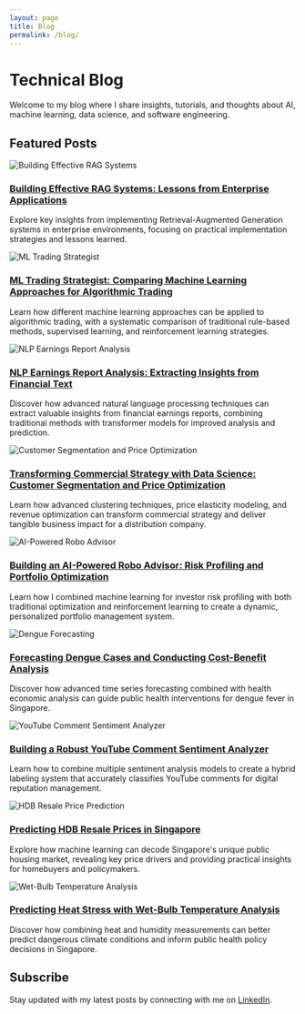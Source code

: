 ```yaml
---
layout: page
title: Blog
permalink: /blog/
---
```


# Technical Blog

Welcome to my blog where I share insights, tutorials, and thoughts about AI, machine learning, data science, and software engineering.

## Featured Posts

<div class="blog-grid">

<div class="blog-card">
  <img src="/assets/images/2025-05-12-building-effective-rag-systems.jpg" alt="Building Effective RAG Systems" class="blog-image">
  <div class="blog-content">
    <h3><a href="/ai/nlp/rag/2025/05/12/building-effective-rag-systems.html">Building Effective RAG Systems: Lessons from Enterprise Applications</a></h3>
    <p>Explore key insights from implementing Retrieval-Augmented Generation systems in enterprise environments, focusing on practical implementation strategies and lessons learned.</p>
  </div>
</div>

<div class="blog-card">
  <img src="/assets/images/2025-05-12-ml-trading-strategist-comparing-learning-approaches.jpg" alt="ML Trading Strategist" class="blog-image">
  <div class="blog-content">
    <h3><a href="/ai/finance/machine-learning/reinforcement-learning/2025/05/12/ml-trading-strategist-comparing-learning-approaches.html">ML Trading Strategist: Comparing Machine Learning Approaches for Algorithmic Trading</a></h3>
    <p>Learn how different machine learning approaches can be applied to algorithmic trading, with a systematic comparison of traditional rule-based methods, supervised learning, and reinforcement learning strategies.</p>
  </div>
</div>

<div class="blog-card">
  <img src="/assets/images/2025-05-09-nlp-earnings-report-analysis.jpg" alt="NLP Earnings Report Analysis" class="blog-image">
  <div class="blog-content">
    <h3><a href="/nlp/finance/machine-learning/data-science/2025/05/09/nlp-earnings-report-analysis.html">NLP Earnings Report Analysis: Extracting Insights from Financial Text</a></h3>
    <p>Discover how advanced natural language processing techniques can extract valuable insights from financial earnings reports, combining traditional methods with transformer models for improved analysis and prediction.</p>
  </div>
</div>

<div class="blog-card">
  <img src="/assets/images/2024-08-15-customer-segmentation-price-optimization.jpg" alt="Customer Segmentation and Price Optimization" class="blog-image">
  <div class="blog-content">
    <h3><a href="/data-science/pricing-strategy/business-analytics/commercial-strategy/2024/08/15/customer-segmentation-price-optimization.html">Transforming Commercial Strategy with Data Science: Customer Segmentation and Price Optimization</a></h3>
    <p>Learn how advanced clustering techniques, price elasticity modeling, and revenue optimization can transform commercial strategy and deliver tangible business impact for a distribution company.</p>
  </div>
</div>

<div class="blog-card">
  <img src="/assets/images/2023-10-25-robo-advisor-risk-profiling-portfolio-optimization.jpg" alt="AI-Powered Robo Advisor" class="blog-image">
  <div class="blog-content">
    <h3><a href="/ai/finance/machine-learning/reinforcement-learning/2023/10/25/robo-advisor-risk-profiling-portfolio-optimization.html">Building an AI-Powered Robo Advisor: Risk Profiling and Portfolio Optimization</a></h3>
    <p>Learn how I combined machine learning for investor risk profiling with both traditional optimization and reinforcement learning to create a dynamic, personalized portfolio management system.</p>
  </div>
</div>

<div class="blog-card">
  <img src="/assets/images/2023-08-15-forecasting-dengue-cases-and-cost-benefit-analysis.jpg" alt="Dengue Forecasting" class="blog-image">
  <div class="blog-content">
    <h3><a href="/time-series/public-health/economics/2023/08/15/forecasting-dengue-cases-and-cost-benefit-analysis.html">Forecasting Dengue Cases and Conducting Cost-Benefit Analysis</a></h3>
    <p>Discover how advanced time series forecasting combined with health economic analysis can guide public health interventions for dengue fever in Singapore.</p>
  </div>
</div>

<div class="blog-card">
  <img src="/assets/images/2023-07-10-building-youtube-comment-sentiment-analyzer.jpg" alt="YouTube Comment Sentiment Analyzer" class="blog-image">
  <div class="blog-content">
    <h3><a href="/nlp/machine-learning/sentiment-analysis/2023/07/10/building-youtube-comment-sentiment-analyzer.html">Building a Robust YouTube Comment Sentiment Analyzer</a></h3>
    <p>Learn how to combine multiple sentiment analysis models to create a hybrid labeling system that accurately classifies YouTube comments for digital reputation management.</p>
  </div>
</div>

<div class="blog-card">
  <img src="/assets/images/2023-06-18-predicting-hdb-resale-prices.jpg" alt="HDB Resale Price Prediction" class="blog-image">
  <div class="blog-content">
    <h3><a href="/data-science/machine-learning/real-estate/2023/06/18/predicting-hdb-resale-prices.html">Predicting HDB Resale Prices in Singapore</a></h3>
    <p>Explore how machine learning can decode Singapore's unique public housing market, revealing key price drivers and providing practical insights for homebuyers and policymakers.</p>
  </div>
</div>

<div class="blog-card">
  <img src="/assets/images/2023-05-15-predicting-heat-stress-with-wet-bulb-temperature.jpg" alt="Wet-Bulb Temperature Analysis" class="blog-image">
  <div class="blog-content">
    <h3><a href="/data-science/climate/public-health/2023/05/15/predicting-heat-stress-with-wet-bulb-temperature.html">Predicting Heat Stress with Wet-Bulb Temperature Analysis</a></h3>
    <p>Discover how combining heat and humidity measurements can better predict dangerous climate conditions and inform public health policy decisions in Singapore.</p>
  </div>
</div>

</div>

## Subscribe

Stay updated with my latest posts by connecting with me on [LinkedIn](https://www.linkedin.com/in/wes-lee/).
